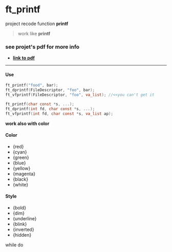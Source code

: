 # ft_printf
project recode function **printf**

>work like **printf**

### see projet's pdf for more info
* **[link to pdf](https://cdn.intra.42.fr/pdf/pdf/20/ft_printf.pdf)**

***
#### **Use**
```C
ft_printf("food", bar);
ft_dprintf(FileDescriptor, "foo", bar);
ft_vfprintf(FileDescriptor, "foo", va_list); //<<you can't get it
```

```C
ft_printf(char const *s, ...);
ft_dprintf(int fd, char const *s, ...);
ft_vfprintf(int fd, char const *s, va_list ap);
```
**work also with color**

#### Color
* {red}
* {cyan}
* {green}
* {blue}
* {yellow}
* {magenta}
* {black}
* {white}

#### Style
* {bold}
* {dim}
* {underline}
* {blink}
* {inverted}
* {hidden}

while do
